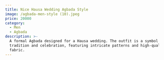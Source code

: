```yaml
---
title: Nice Hausa Wedding Agbada Style
image: /agbada-men-style (10).jpeg
price: 20000
category:
  - Men
  - Agbada
description: >-
  A formal Agbada designed for a Hausa wedding. The outfit is a symbol of
  tradition and celebration, featuring intricate patterns and high-quality
  fabric.
---
```



